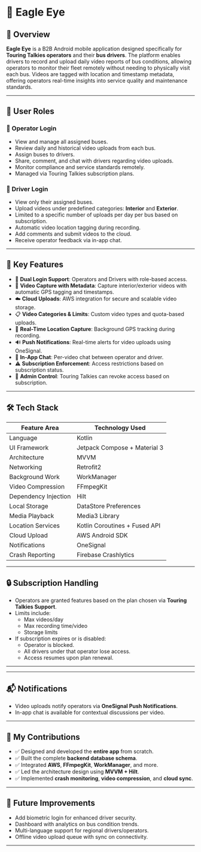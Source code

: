 # 🦅 Eagle Eye

## 📱 Overview

**Eagle Eye** is a B2B Android mobile application designed specifically for **Touring Talkies operators** and their **bus drivers**. The platform enables drivers to record and upload daily video reports of bus conditions, allowing operators to monitor their fleet remotely without needing to physically visit each bus. Videos are tagged with location and timestamp metadata, offering operators real-time insights into service quality and maintenance standards.

---

## 👥 User Roles

### 🔑 Operator Login
- View and manage all assigned buses.
- Review daily and historical video uploads from each bus.
- Assign buses to drivers.
- Share, comment, and chat with drivers regarding video uploads.
- Monitor compliance and service standards remotely.
- Managed via Touring Talkies subscription plans.

### 🔐 Driver Login
- View only their assigned buses.
- Upload videos under predefined categories: **Interior** and **Exterior**.
- Limited to a specific number of uploads per day per bus based on subscription.
- Automatic video location tagging during recording.
- Add comments and submit videos to the cloud.
- Receive operator feedback via in-app chat.

---

## 🎯 Key Features

- 🔁 **Dual Login Support**: Operators and Drivers with role-based access.
- 🎥 **Video Capture with Metadata**: Capture interior/exterior videos with automatic GPS tagging and timestamps.
- ☁️ **Cloud Uploads**: AWS integration for secure and scalable video storage.
- 📋 **Video Categories & Limits**: Custom video types and quota-based uploads.
- 📍 **Real-Time Location Capture**: Background GPS tracking during recording.
- 🔊 **Push Notifications**: Real-time alerts for video uploads using OneSignal.
- 💬 **In-App Chat**: Per-video chat between operator and driver.
- ⚠️ **Subscription Enforcement**: Access restrictions based on subscription status.
- 🔧 **Admin Control**: Touring Talkies can revoke access based on subscription.

---

## 🛠 Tech Stack

| Feature Area             | Technology Used               |
|--------------------------|-------------------------------|
| Language                 | Kotlin                        |
| UI Framework             | Jetpack Compose + Material 3  |
| Architecture             | MVVM                          |
| Networking               | Retrofit2                     |
| Background Work          | WorkManager                   |
| Video Compression        | FFmpegKit                     |
| Dependency Injection     | Hilt                          |
| Local Storage            | DataStore Preferences         |
| Media Playback           | Media3 Library                |
| Location Services        | Kotlin Coroutines + Fused API |
| Cloud Upload             | AWS Android SDK               |
| Notifications            | OneSignal                     |
| Crash Reporting          | Firebase Crashlytics          |

---

## 🔒 Subscription Handling

- Operators are granted features based on the plan chosen via **Touring Talkies Support**.
- Limits include:
  - Max videos/day
  - Max recording time/video
  - Storage limits
- If subscription expires or is disabled:
  - Operator is blocked.
  - All drivers under that operator lose access.
  - Access resumes upon plan renewal.

---

---

## 📬 Notifications

- Video uploads notify operators via **OneSignal Push Notifications**.
- In-app chat is available for contextual discussions per video.

---

## 🚀 My Contributions

- ✅ Designed and developed the **entire app** from scratch.
- ✅ Built the complete **backend database schema**.
- ✅ Integrated **AWS**, **FFmpegKit**, **WorkManager**, and more.
- ✅ Led the architecture design using **MVVM + Hilt**.
- ✅ Implemented **crash monitoring**, **video compression**, and **cloud sync**.

---

## 🧠 Future Improvements

- Add biometric login for enhanced driver security.
- Dashboard with analytics on bus condition trends.
- Multi-language support for regional drivers/operators.
- Offline video upload queue with sync on connectivity.

---

